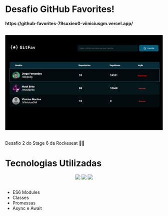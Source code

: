 <h1> Desafio GitHub Favorites! 
  <h4>https://github-favorites-79suxieo0-viiniciusgm.vercel.app/
  
##

![image](images/imgProject.png)
##


Desafio 2 do Stage 6 da Rockeseat 💜🚀

##
<h1>
  Tecnologias Utilizadas
</h1>

<div align="center">
    <img height="60em" widght="60em" src="https://img.shields.io/badge/HTML5-E34F26?style=for-the-badge&logo=html5&logoColor=white">
    <img height="60em" widght="60em" src="https://img.shields.io/badge/JavaScript-F7DF1E?style=for-the-badge&logo=javascript&logoColor=black">
    <img height="60em" widght="60em" src="https://img.shields.io/badge/CSS3-1572B6?style=for-the-badge&logo=css3&logoColor=white">
</div>

##
<ul>
  <li>ES6 Modules
  <li>Classes
  <li>Promessas
  <li>Async e Await
<ul>
